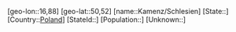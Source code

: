 ﻿---
location: [50,52,16,88]
type: City
tags:
- geo/City


SpocWebEntityId: 31283
isDeleted: false
confidential: public

---
[geo-lon::16,88]
[geo-lat::50,52]
[name::Kamenz/Schlesien]
[State::]
[Country::[Poland](geo/Continent/Europe/Poland.md)]
[StateId::]
[Population::]
[Unknown::]

